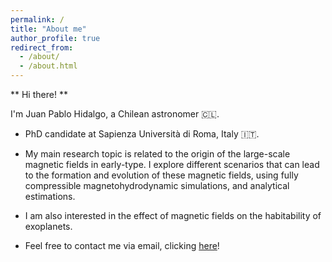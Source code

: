 ```yaml
---
permalink: /
title: "About me"
author_profile: true
redirect_from: 
  - /about/
  - /about.html
---
```

** Hi there! **

I'm Juan Pablo Hidalgo, a Chilean astronomer 🇨🇱.

- PhD candidate at Sapienza Università di Roma, Italy 🇮🇹.

- My main research topic is related to the origin of the large-scale magnetic fields in early-type. I explore 
different scenarios that can lead to the formation and evolution of these magnetic fields, using 
fully compressible magnetohydrodynamic simulations, and analytical estimations.

- I am also interested in the effect of magnetic fields on the habitability of exoplanets.

- Feel free to contact me via email, clicking [here](mailto:juanpablo.hidalgo@uniroma1.it)!


